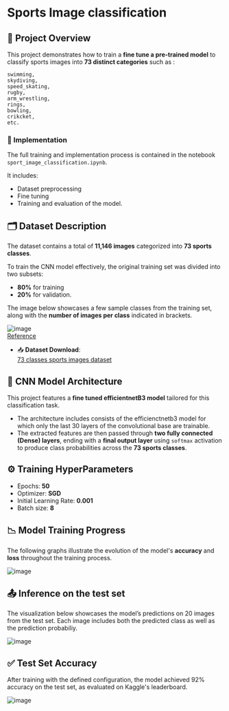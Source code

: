 # Sports Image classification

## 🏅 Project Overview
This project demonstrates how to train a __fine tune a pre-trained model__ to classify sports images into __73 distinct categories__ such as :

```
swimming,  
skydiving,  
speed_skating,
rugby,
arm_wrestling,
rings,
bowling,
crikcket,
etc.
```
### 🧪 Implementation

The full training and implementation process is contained in the notebook `sport_image_classification.ipynb`.

It includes:
- Dataset preprocessing
- Fine tuning<br>
- Training and evaluation of the model.

## 🗂️ Dataset Description
The dataset contains a total of __11,146 images__ categorized into __73 sports classes__.

To train the CNN model effectively, the original training set was divided into two subsets:<br>
- __80%__ for training<br>
- __20%__ for validation.

The image below showcases a few sample classes from the training set, along with the __number of images per class__ indicated in brackets.

![image](https://github.com/user-attachments/assets/973aa41f-ea67-42ae-95a9-27651a6168d5)<br>
[Reference](https://www.kaggle.com/competitions/open-cv-tf-project-2-image-classification-round-3/data)

- 📥 **Dataset Download**:  
  [73 classes sports images dataset](https://www.kaggle.com/competitions/open-cv-tf-project-2-image-classification-round-3/data)


## 🧠 CNN Model Architecture

This project features a **fine tuned efficientnetB3 model** tailored for this classification task.

- The architecture includes consists of the efficienctnetb3 model for which only the last 30 layers of the convolutional base are trainable.<br>
- The extracted features are then passed through **two fully connected (Dense) layers**, ending with a **final output layer** using `softmax` activation to produce class probabilities across the **73 sports classes**.

## ⚙️ Training HyperParameters

- Epochs: __50__
- Optimizer: __SGD__
- Initial Learning Rate: __0.001__
- Batch size: __8__

## 📉 Model Training Progress

The following graphs illustrate the evolution of the model's **accuracy** and **loss** throughout the training process.

![image](https://github.com/user-attachments/assets/f3160d89-1217-4f48-a258-5cb312fad15f)


## 📤 Inference on the test set
The visualization below showcases the model’s predictions on 20 images from the test set. Each image includes both the predicted class as well as the prediction probabiliy.

![image](https://github.com/user-attachments/assets/9732a483-fed1-4fa6-a7d7-4b350bb69ade)


## ✅ Test Set Accuracy

After training with the defined configuration, the model achieved 92% accuracy on the test set, as evaluated on Kaggle's leaderboard.

![image](https://github.com/user-attachments/assets/944c7a60-5e1c-4382-ab2f-fc059f0b2120)

